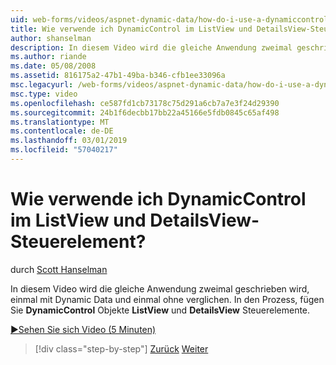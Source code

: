 ```yaml
---
uid: web-forms/videos/aspnet-dynamic-data/how-do-i-use-a-dynamiccontrol-in-listview-and-detailsview-controls
title: Wie verwende ich DynamicControl im ListView und DetailsView-Steuerelement? | Microsoft-Dokumentation
author: shanselman
description: In diesem Video wird die gleiche Anwendung zweimal geschrieben wird, einmal mit Dynamic Data und einmal ohne verglichen. In den Prozess, Hinzufügen von DynamicControl-Objekten zu ListView ein...
ms.author: riande
ms.date: 05/08/2008
ms.assetid: 816175a2-47b1-49ba-b346-cfb1ee33096a
msc.legacyurl: /web-forms/videos/aspnet-dynamic-data/how-do-i-use-a-dynamiccontrol-in-listview-and-detailsview-controls
msc.type: video
ms.openlocfilehash: ce587fd1cb73178c75d291a6cb7a7e3f24d29390
ms.sourcegitcommit: 24b1f6decbb17bb22a45166e5fdb0845c65af498
ms.translationtype: MT
ms.contentlocale: de-DE
ms.lasthandoff: 03/01/2019
ms.locfileid: "57040217"
---
```

<a name="how-do-i-use-a-dynamiccontrol-in-listview-and-detailsview-controls"></a>Wie verwende ich DynamicControl im ListView und DetailsView-Steuerelement?
====================
durch [Scott Hanselman](https://github.com/shanselman)

In diesem Video wird die gleiche Anwendung zweimal geschrieben wird, einmal mit Dynamic Data und einmal ohne verglichen. In den Prozess, fügen Sie **DynamicControl** Objekte **ListView** und **DetailsView** Steuerelemente.

[&#9654;Sehen Sie sich Video (5 Minuten)](https://channel9.msdn.com/Blogs/ASP-NET-Site-Videos/how-do-i-use-a-dynamiccontrol-in-listview-and-detailsview-controls)

> [!div class="step-by-step"]
> [Zurück](how-do-i-display-unknown-datatypes.md)
> [Weiter](getting-started-with-dynamic-data.md)
